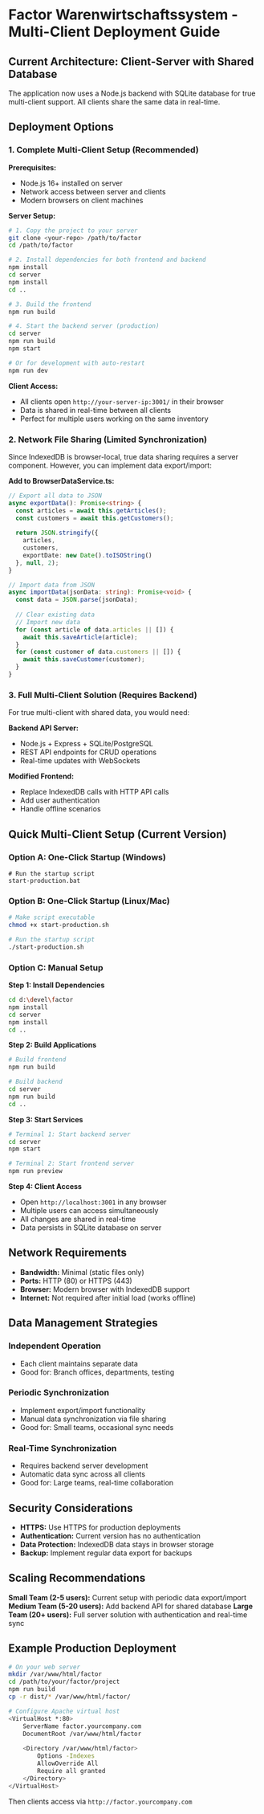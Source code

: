 # Factor Warenwirtschaftssystem - Multi-Client Deployment Guide

## Current Architecture: Client-Server with Shared Database
The application now uses a Node.js backend with SQLite database for true multi-client support. All clients share the same data in real-time.

## Deployment Options

### 1. Complete Multi-Client Setup (Recommended)

**Prerequisites:**
- Node.js 16+ installed on server
- Network access between server and clients
- Modern browsers on client machines

**Server Setup:**
```bash
# 1. Copy the project to your server
git clone <your-repo> /path/to/factor
cd /path/to/factor

# 2. Install dependencies for both frontend and backend
npm install
cd server
npm install
cd ..

# 3. Build the frontend
npm run build

# 4. Start the backend server (production)
cd server
npm run build
npm start

# Or for development with auto-restart
npm run dev
```

**Client Access:** 
- All clients open `http://your-server-ip:3001/` in their browser
- Data is shared in real-time between all clients
- Perfect for multiple users working on the same inventory

### 2. Network File Sharing (Limited Synchronization)

Since IndexedDB is browser-local, true data sharing requires a server component. However, you can implement data export/import:

**Add to BrowserDataService.ts:**
```typescript
// Export all data to JSON
async exportData(): Promise<string> {
  const articles = await this.getArticles();
  const customers = await this.getCustomers();
  
  return JSON.stringify({
    articles,
    customers,
    exportDate: new Date().toISOString()
  }, null, 2);
}

// Import data from JSON
async importData(jsonData: string): Promise<void> {
  const data = JSON.parse(jsonData);
  
  // Clear existing data
  // Import new data
  for (const article of data.articles || []) {
    await this.saveArticle(article);
  }
  for (const customer of data.customers || []) {
    await this.saveCustomer(customer);
  }
}
```

### 3. Full Multi-Client Solution (Requires Backend)

For true multi-client with shared data, you would need:

**Backend API Server:**
- Node.js + Express + SQLite/PostgreSQL
- REST API endpoints for CRUD operations
- Real-time updates with WebSockets

**Modified Frontend:**
- Replace IndexedDB calls with HTTP API calls
- Add user authentication
- Handle offline scenarios

## Quick Multi-Client Setup (Current Version)

### Option A: One-Click Startup (Windows)
```batch
# Run the startup script
start-production.bat
```

### Option B: One-Click Startup (Linux/Mac)
```bash
# Make script executable
chmod +x start-production.sh

# Run the startup script
./start-production.sh
```

### Option C: Manual Setup

**Step 1: Install Dependencies**
```bash
cd d:\devel\factor
npm install
cd server
npm install
cd ..
```

**Step 2: Build Applications**
```bash
# Build frontend
npm run build

# Build backend
cd server
npm run build
cd ..
```

**Step 3: Start Services**
```bash
# Terminal 1: Start backend server
cd server
npm start

# Terminal 2: Start frontend server
npm run preview
```

**Step 4: Client Access**
- Open `http://localhost:3001` in any browser
- Multiple users can access simultaneously
- All changes are shared in real-time
- Data persists in SQLite database on server

## Network Requirements

- **Bandwidth:** Minimal (static files only)
- **Ports:** HTTP (80) or HTTPS (443)
- **Browser:** Modern browser with IndexedDB support
- **Internet:** Not required after initial load (works offline)

## Data Management Strategies

### Independent Operation
- Each client maintains separate data
- Good for: Branch offices, departments, testing

### Periodic Synchronization
- Implement export/import functionality
- Manual data synchronization via file sharing
- Good for: Small teams, occasional sync needs

### Real-Time Synchronization
- Requires backend server development
- Automatic data sync across all clients
- Good for: Large teams, real-time collaboration

## Security Considerations

- **HTTPS:** Use HTTPS for production deployments
- **Authentication:** Current version has no authentication
- **Data Protection:** IndexedDB data stays in browser storage
- **Backup:** Implement regular data export for backups

## Scaling Recommendations

**Small Team (2-5 users):** Current setup with periodic data export/import
**Medium Team (5-20 users):** Add backend API for shared database
**Large Team (20+ users):** Full server solution with authentication and real-time sync

## Example Production Deployment

```bash
# On your web server
mkdir /var/www/html/factor
cd /path/to/your/factor/project
npm run build
cp -r dist/* /var/www/html/factor/

# Configure Apache virtual host
<VirtualHost *:80>
    ServerName factor.yourcompany.com
    DocumentRoot /var/www/html/factor
    
    <Directory /var/www/html/factor>
        Options -Indexes
        AllowOverride All
        Require all granted
    </Directory>
</VirtualHost>
```

Then clients access via `http://factor.yourcompany.com`
